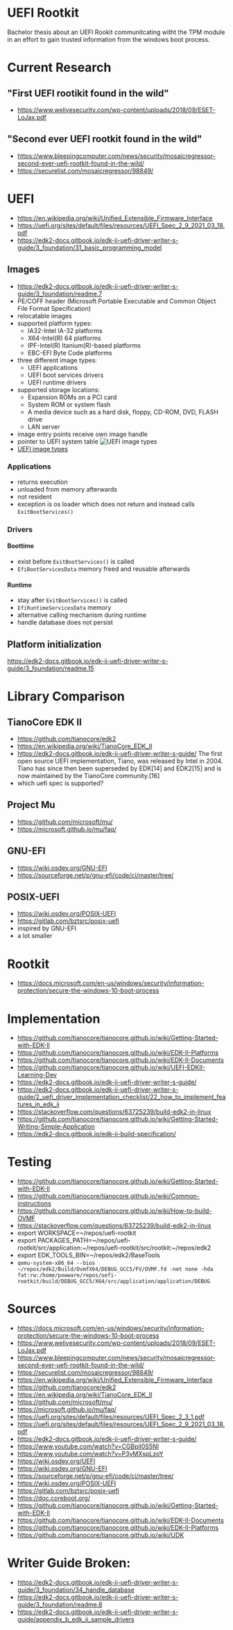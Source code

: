 # UEFI Rootkit
Bachelor thesis about an UEFI Rookit communitcating witht the TPM module in an effort to gain trusted information from the windows boot process.

# Current Research

## "First UEFI rootikit found in the wild"
- https://www.welivesecurity.com/wp-content/uploads/2018/09/ESET-LoJax.pdf

## "Second ever UEFI rootkit found in the wild"
- https://www.bleepingcomputer.com/news/security/mosaicregressor-second-ever-uefi-rootkit-found-in-the-wild/
- https://securelist.com/mosaicregressor/98849/

# UEFI
- https://en.wikipedia.org/wiki/Unified_Extensible_Firmware_Interface
- https://uefi.org/sites/default/files/resources/UEFI_Spec_2_9_2021_03_18.pdf
- https://edk2-docs.gitbook.io/edk-ii-uefi-driver-writer-s-guide/3_foundation/31_basic_programming_model
## Images
- https://edk2-docs.gitbook.io/edk-ii-uefi-driver-writer-s-guide/3_foundation/readme.7
- PE/COFF header (Microsoft Portable Executable and Common Object File Format Specification)
- relocatable images
- supported platform types:
    - IA32-Intel IA-32 platforms
    - X64-Intel(R) 64 platforms
    - IPF-Intel(R) Itanium(R)-based platforms
    - EBC-EFI Byte Code platforms
- three different image types:
    - UEFI applications
    - UEFI boot services drivers
    - UEFI runtime drivers
- supported storage locations:
    - Expansion ROMs on a PCI card
    - System ROM or system flash
    - A media device such as a hard disk, floppy, CD-ROM, DVD, FLASH drive
    - LAN server
- image entry points receive own image handle
- pointer to UEFI system table
![UEFI image types](doc/images/uefi_image_types.jpg)
- [UEFI image types](https://edk2-docs.gitbook.io/edk-ii-uefi-driver-writer-s-guide/3_foundation/readme.7)
### Applications
- returns execution
- unloaded from memory afterwards
- not resident
- exception is os loader which does not return and instead calls `ExitBootServices()`
### Drivers
#### Boottime
- exist before `ExitBootServices()` is called
- `EfiBootServicesData` memory freed and reusable afterwards
#### Runtime
- stay after `ExitBootServices()` is called
- `EfiRuntimeServicesData` memory
- alternative calling mechanism during runtime
- handle database does not persist
## Platform initialization
https://edk2-docs.gitbook.io/edk-ii-uefi-driver-writer-s-guide/3_foundation/readme.15

# Library Comparison

## TianoCore EDK II
- https://github.com/tianocore/edk2
- https://en.wikipedia.org/wiki/TianoCore_EDK_II
- https://edk2-docs.gitbook.io/edk-ii-uefi-driver-writer-s-guide/
The first open source UEFI implementation, Tiano, was released by Intel in 2004. Tiano has since then been superseded by EDK[14] and EDK2[15] and is now maintained by the TianoCore community.[16]
- which uefi spec is supported?

## Project Mu
- https://github.com/microsoft/mu/
- https://microsoft.github.io/mu/faq/

## GNU-EFI
- https://wiki.osdev.org/GNU-EFI
- https://sourceforge.net/p/gnu-efi/code/ci/master/tree/

## POSIX-UEFI
- https://wiki.osdev.org/POSIX-UEFI
- https://gitlab.com/bztsrc/posix-uefi
- inspired by GNU-EFI
- a lot smaller

# Rootkit
- https://docs.microsoft.com/en-us/windows/security/information-protection/secure-the-windows-10-boot-process

# Implementation
- https://github.com/tianocore/tianocore.github.io/wiki/Getting-Started-with-EDK-II
- https://github.com/tianocore/tianocore.github.io/wiki/EDK-II-Platforms
- https://github.com/tianocore/tianocore.github.io/wiki/EDK-II-Documents
- https://github.com/tianocore/tianocore.github.io/wiki/UEFI-EDKII-Learning-Dev
- https://edk2-docs.gitbook.io/edk-ii-uefi-driver-writer-s-guide/
- https://edk2-docs.gitbook.io/edk-ii-uefi-driver-writer-s-guide/2_uefi_driver_implementation_checklist/22_how_to_implement_features_in_edk_ii
- https://stackoverflow.com/questions/63725239/build-edk2-in-linux
- https://github.com/tianocore/tianocore.github.io/wiki/Getting-Started-Writing-Simple-Application
- https://edk2-docs.gitbook.io/edk-ii-build-specification/
# Testing
- https://github.com/tianocore/tianocore.github.io/wiki/Getting-Started-with-EDK-II
- https://github.com/tianocore/tianocore.github.io/wiki/Common-instructions
- https://github.com/tianocore/tianocore.github.io/wiki/How-to-build-OVMF
- https://stackoverflow.com/questions/63725239/build-edk2-in-linux
- export WORKSPACE=~/repos/uefi-rootkit
- export PACKAGES_PATH=~/repos/uefi-rootkit/src/application:~/repos/uefi-rootkit/src/rootkit:~/repos/edk2
- export EDK_TOOLS_BIN=~/repos/edk2/BaseTools
- `qemu-system-x86_64 --bios ~/repos/edk2/Build/OvmfX64/DEBUG_GCC5/FV/OVMF.fd -net none -hda fat:rw:/home/powware/repos/uefi-rootkit/build/DEBUG_GCC5/X64/src/application/application/DEBUG`

# Sources
- https://docs.microsoft.com/en-us/windows/security/information-protection/secure-the-windows-10-boot-process
- https://www.welivesecurity.com/wp-content/uploads/2018/09/ESET-LoJax.pdf
- https://www.bleepingcomputer.com/news/security/mosaicregressor-second-ever-uefi-rootkit-found-in-the-wild/
- https://securelist.com/mosaicregressor/98849/
- https://en.wikipedia.org/wiki/Unified_Extensible_Firmware_Interface
- https://github.com/tianocore/edk2
- https://en.wikipedia.org/wiki/TianoCore_EDK_II
- https://github.com/microsoft/mu/
- https://microsoft.github.io/mu/faq/
- https://uefi.org/sites/default/files/resources/UEFI_Spec_2_3_1.pdf
- https://uefi.org/sites/default/files/resources/UEFI_Spec_2_9_2021_03_18.pdf
- https://edk2-docs.gitbook.io/edk-ii-uefi-driver-writer-s-guide/
- https://www.youtube.com/watch?v=CGBpil0S5NI
- https://www.youtube.com/watch?v=P3yMXspLzoY
- https://wiki.osdev.org/UEFI
- https://wiki.osdev.org/GNU-EFI
- https://sourceforge.net/p/gnu-efi/code/ci/master/tree/
- https://wiki.osdev.org/POSIX-UEFI
- https://gitlab.com/bztsrc/posix-uefi
- https://doc.coreboot.org/
- https://github.com/tianocore/tianocore.github.io/wiki/Getting-Started-with-EDK-II
- https://github.com/tianocore/tianocore.github.io/wiki/EDK-II-Documents
- https://github.com/tianocore/tianocore.github.io/wiki/EDK-II-Platforms
- https://github.com/tianocore/tianocore.github.io/wiki/UDK

# Writer Guide Broken:
- https://edk2-docs.gitbook.io/edk-ii-uefi-driver-writer-s-guide/3_foundation/34_handle_database
- https://edk2-docs.gitbook.io/edk-ii-uefi-driver-writer-s-guide/3_foundation/readme.8
- https://edk2-docs.gitbook.io/edk-ii-uefi-driver-writer-s-guide/appendix_b_edk_ii_sample_drivers
